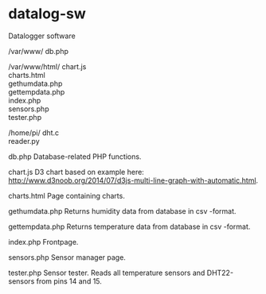 # datalog-sw
Datalogger software

/var/www/
	db.php  

/var/www/html/
	chart.js  
	charts.html  
	gethumdata.php  
	gettempdata.php  
	index.php  
	sensors.php  
	tester.php

/home/pi/
	dht.c  
	reader.py  

db.php
	Database-related PHP functions.

chart.js
	D3 chart based on example here: http://www.d3noob.org/2014/07/d3js-multi-line-graph-with-automatic.html.

charts.html
	Page containing charts.

gethumdata.php
	Returns humidity data from database in csv -format.

gettempdata.php
	Returns temperature data from database in csv -format.

index.php
	Frontpage.

sensors.php
	Sensor manager page.

tester.php
	Sensor tester. Reads all temperature sensors and DHT22-sensors from pins 14 and 15.
